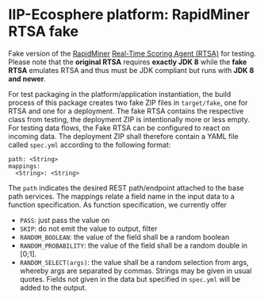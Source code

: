 # IIP-Ecosphere platform: RapidMiner RTSA fake

Fake version of the [RapidMiner](https://rapidminer.com) [Real-Time Scoring Agent (RTSA)](https://docs.rapidminer.com/latest/scoring-agent/install/) for testing. Please note that the **original RTSA** requires **exactly JDK 8** while the **fake RTSA** emulates RTSA and thus must be JDK compliant but runs with **JDK 8 and newer**.

For test packaging in the platform/application instantiation, the build process of this package creates two fake ZIP files in `target/fake`, one for RTSA and one for a deployment. The fake RTSA contains the respective class from testing, the deployment ZIP is intentionally more or less empty. For testing data flows, the Fake RTSA can be configured to react on incoming data. The deployment ZIP shall therefore contain a YAML file called `spec.yml` according to the following format:

    path: <String>
    mappings:
      <String>: <String>

The `path` indicates the desired REST path/endpoint attached to the base path services. The mappings relate a field name in the input data to a function specification. As function specification, we currently offer 
- `PASS`: just pass the value on
- `SKIP`: do not emit the value to output, filter
- `RANDOM_BOOLEAN`: the value of the field shall be a random boolean
- `RANDOM_PROBABILITY`: the value of the field shall be a random double in [0;1]. 
- `RANDOM_SELECT(args)`: the value shall be a random selection from args, whereby args are separated by commas. Strings may be given in usual quotes.
Fields not given in the data but specified in `spec.yml` will be added to the output. 
